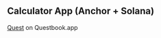 ## Calculator App (Anchor + Solana)

[Quest](https://openquest.xyz/quest/solana-calculator) on Questbook.app
